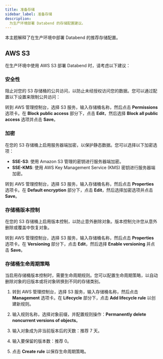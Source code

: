 ```yaml
---
title: 准备存储
sidebar_label: 准备存储
description:
  为生产环境部署 Databend 的存储配置建议。
---
```


本主题解释了在生产环境中部署 Databend 的推荐存储配置。


## AWS S3

在生产环境中使用 AWS S3 部署 Databend 时，请考虑以下建议：


### 安全性

阻止对您的 S3 存储桶的公共访问，以防止未经授权访问您的数据。您可以通过配置以下设置来限制公共访问：

转到 AWS 管理控制台，选择 S3 服务，输入存储桶名称，然后点击 **Permissions** 选项卡。在 **Block public access** 部分下，点击 **Edit**，然后选择 **Block all public access** 选项并点击 **Save**。


### 加密

在您的 S3 存储桶上启用服务器端加密，以保护静态数据。您可以选择以下加密选项：

- **SSE-S3**: 使用 Amazon S3 管理的密钥进行服务器端加密。
- **SSE-KMS**: 使用 AWS Key Management Service (KMS) 密钥进行服务器端加密。

转到 AWS 管理控制台，选择 S3 服务，输入存储桶名称，然后点击 **Properties** 选项卡。在 **Default encryption** 部分下，点击 **Edit**，然后选择加密选项并点击 **Save**。


### 存储桶版本控制

在您的 S3 存储桶上启用版本控制，以防止意外删除对象。版本控制允许您从意外删除或覆盖中恢复对象。

转到 AWS 管理控制台，选择 S3 服务，输入存储桶名称，然后点击 **Properties** 选项卡。在 **Versioning** 部分下，点击 **Edit**，然后选择 **Enable versioning** 并点击 **Save**。


### 存储桶生命周期策略

当启用存储桶版本控制时，需要生命周期规则。您可以配置生命周期策略，以自动删除对象的旧版本或将对象转换到不同的存储类别。

1. 转到 AWS 管理控制台，选择 S3 服务，输入存储桶名称，然后点击 **Management** 选项卡。在 **Lifecycle** 部分下，点击 **Add lifecycle rule** 以创建新规则。

2. 输入规则名称，选择对象前缀，并配置规则操作：**Permanently delete noncurrent versions of objects**。

3. 输入对象成为非当前版本后的天数：推荐 7 天。

4. 输入要保留的版本数：推荐 0。

5. 点击 **Create rule** 以保存生命周期策略。